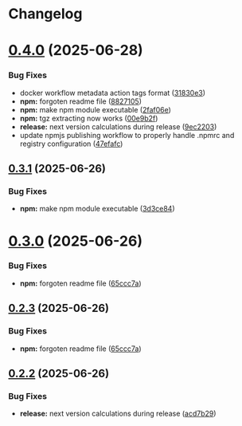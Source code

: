# Changelog

# [0.4.0](https://github.com/OleksandrKucherenko/mcp-obsidian-via-rest/compare/v0.3.1...v0.4.0) (2025-06-28)


### Bug Fixes

* docker workflow metadata action tags format ([31830e3](https://github.com/OleksandrKucherenko/mcp-obsidian-via-rest/commit/31830e36c775279e2e3bf07e8c2613787f28c318))
* **npm:** forgoten readme file ([8827105](https://github.com/OleksandrKucherenko/mcp-obsidian-via-rest/commit/88271050a559be305e1b48c7af71b85956e571d4))
* **npm:** make npm module executable ([2faf06e](https://github.com/OleksandrKucherenko/mcp-obsidian-via-rest/commit/2faf06e99c079158cd0f740ec356bee88b3caef6))
* **npm:** tgz extracting now works ([00e9b2f](https://github.com/OleksandrKucherenko/mcp-obsidian-via-rest/commit/00e9b2f9784f864c7be5d4b9100368e77fcf7aa6))
* **release:** next version calculations during release ([9ec2203](https://github.com/OleksandrKucherenko/mcp-obsidian-via-rest/commit/9ec22035cc72f50cac38a9e8ba71947de1a01314))
* update npmjs publishing workflow to properly handle .npmrc and registry configuration ([47efafc](https://github.com/OleksandrKucherenko/mcp-obsidian-via-rest/commit/47efafc8ba438b5d85aa0fd3a590e2a168f19802))

## [0.3.1](https://github.com/OleksandrKucherenko/mcp-obsidian-via-rest/compare/v0.3.0...v0.3.1) (2025-06-26)


### Bug Fixes

* **npm:** make npm module executable ([3d3ce84](https://github.com/OleksandrKucherenko/mcp-obsidian-via-rest/commit/3d3ce844cf79154490bac4fce95b76c90f15b08a))

# [0.3.0](https://github.com/OleksandrKucherenko/mcp-obsidian-via-rest/compare/v0.2.2...v0.3.0) (2025-06-26)


### Bug Fixes

* **npm:** forgoten readme file ([65ccc7a](https://github.com/OleksandrKucherenko/mcp-obsidian-via-rest/commit/65ccc7a0820883f48edf08a5e62afd86d0b4e538))

## [0.2.3](https://github.com/OleksandrKucherenko/mcp-obsidian-via-rest/compare/v0.2.2...v0.2.3) (2025-06-26)


### Bug Fixes

* **npm:** forgoten readme file ([65ccc7a](https://github.com/OleksandrKucherenko/mcp-obsidian-via-rest/commit/65ccc7a0820883f48edf08a5e62afd86d0b4e538))

## [0.2.2](https://github.com/OleksandrKucherenko/mcp-obsidian-via-rest/compare/v0.2.2-beta.1...v0.2.2) (2025-06-26)


### Bug Fixes

* **release:** next version calculations during release ([acd7b29](https://github.com/OleksandrKucherenko/mcp-obsidian-via-rest/commit/acd7b29fc6a11c733fb2be4c263b5f83fe79ae04))
